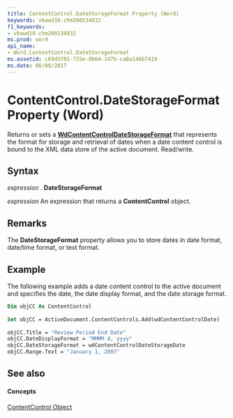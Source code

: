 ```yaml
---
title: ContentControl.DateStorageFormat Property (Word)
keywords: vbawd10.chm266534932
f1_keywords:
- vbawd10.chm266534932
ms.prod: word
api_name:
- Word.ContentControl.DateStorageFormat
ms.assetid: c69d3f01-725e-8b64-147b-ca8a146b7419
ms.date: 06/08/2017
---
```



# ContentControl.DateStorageFormat Property (Word)

Returns or sets a  **[WdContentControlDateStorageFormat](Word.WdContentControlDateStorageFormat.md)** that represents the format for storage and retrieval of dates when a date content control is bound to the XML data store of the active document. Read/write.


## Syntax

 _expression_ . **DateStorageFormat**

 _expression_ An expression that returns a **ContentControl** object.


## Remarks

The  **DateStorageFormat** property allows you to store dates in date format, date/time format, or text format.


## Example

The following example adds a date content control to the active document and specifies the date, the date display format, and the date storage format.


```vb
Dim objCC As ContentControl 
 
Set objCC = ActiveDocument.ContentControls.Add(wdContentControlDate) 
 
objCC.Title = "Review Period End Date" 
objCC.DateDisplayFormat = "MMMM d, yyyy" 
objCC.DateStorageFormat = wdContentControlDateStorageDate 
objCC.Range.Text = "January 1, 2007"
```


## See also


#### Concepts


[ContentControl Object](Word.ContentControl.md)

